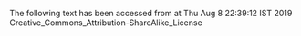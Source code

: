 The following text has been accessed from at Thu Aug 8 22:39:12 IST 2019
Creative_Commons_Attribution-ShareAlike_License
